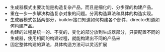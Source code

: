 - 生成器模式主要功能是构造复杂产品，而且是细化的、分步骤的构建产品。
- 重在一步一步解决构造复杂对象的问题。分离构造算法和具体的构造实现。
- 生成器模式包括两部分，builder接口知道如何构建各个部件，director知道如何构建产品。
- 构建的过程是统一的、不变的，变化的部分放到生成器部分，只要配置不同的生成器，使用相同的构建过程，就能构建出不同的产品来
- 固定整体构建的算法，具体构造方法可以灵活扩展
